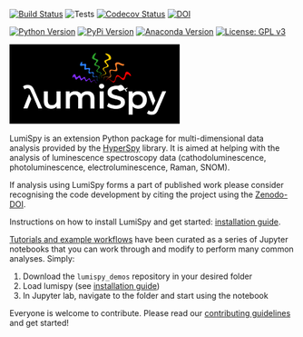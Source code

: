 [![Build Status](https://dev.azure.com/Lumispy/lumispy/_apis/build/status/LumiSpy.lumispy?branchName=master)](https://dev.azure.com/Lumispy/lumispy/_build/latest?definitionId=3&branchName=master)
![Tests](https://github.com/lumispy/lumispy/workflows/Tests/badge.svg)
[![Codecov Status](https://codecov.io/gh/lumispy/lumispy/branch/master/graph/badge.svg?token=8ZFX8X4Z1I)](https://codecov.io/gh/lumispy/lumispy)
[![DOI](https://zenodo.org/badge/DOI/10.5281/zenodo.4640445.svg)](https://doi.org/10.5281/zenodo.4640445)

[![Python Version](https://img.shields.io/pypi/pyversions/lumispy.svg?style=flat)](https://pypi.python.org/pypi/lumispy)
[![PyPi Version](http://img.shields.io/pypi/v/lumispy.svg?style=flat)](https://pypi.python.org/pypi/lumispy)
[![Anaconda Version](https://anaconda.org/conda-forge/lumispy/badges/version.svg)](https://anaconda.org/conda-forge/lumispy)
[![License: GPL v3](https://img.shields.io/badge/License-GPLv3-blue.svg)](https://www.gnu.org/licenses/gpl-3.0)


<img src="./doc/media/logo_rec_april21.svg" width="300" alt="LumiSpy">

LumiSpy is an extension Python package for multi-dimensional data analysis 
provided by the [HyperSpy](http://hyperspy.org) library. It is aimed at helping 
with the analysis of luminescence spectroscopy data (cathodoluminescence, 
photoluminescence, electroluminescence, Raman, SNOM).

If analysis using LumiSpy forms a part of published work please consider 
recognising the code development by citing the project using the [Zenodo-DOI](https://doi.org/10.5281/zenodo.4640445).

Instructions on how to install LumiSpy and get started: [installation guide](INSTALLATION.md).

[Tutorials and example workflows](https://github.com/lumispy/lumispy-demos)
have been curated as a series of Jupyter notebooks that you can work through 
and modify to perform many common analyses. Simply:

1. Download the `lumispy_demos` repository in your desired folder
2. Load lumispy (see [installation guide](INSTALLATION.md))
3. In Jupyter lab, navigate to the folder and start using the notebook

Everyone is welcome to contribute. Please read our
[contributing guidelines](.github/CONTRIBUTING.md) and get started!

